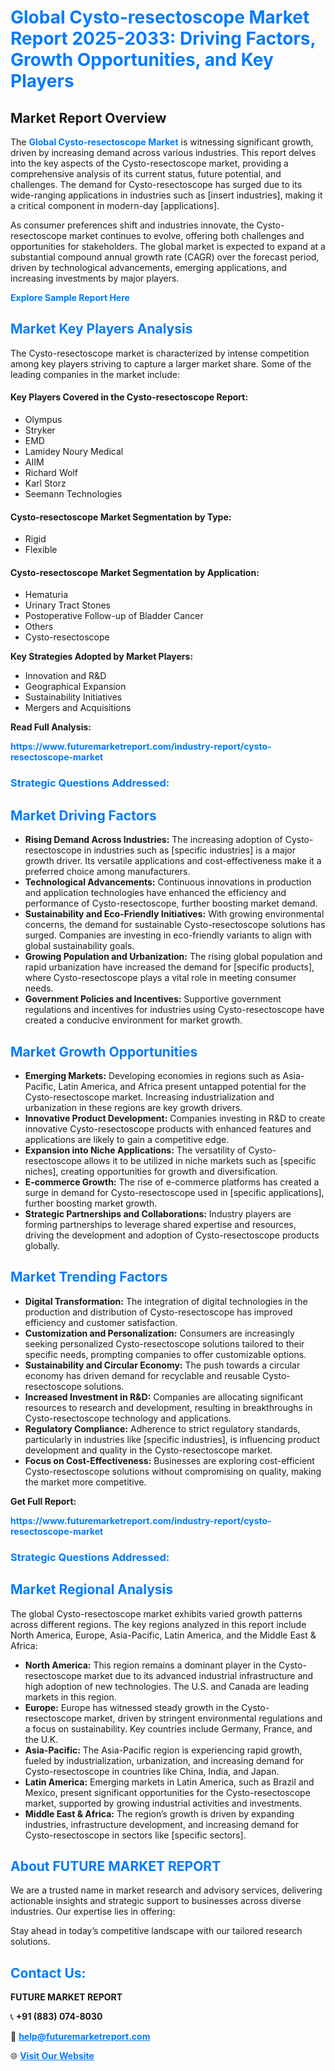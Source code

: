 <h1 style="color: #007BFF;">Global Cysto-resectoscope Market Report 2025-2033: Driving Factors, Growth Opportunities, and Key Players</h1>

<section id="overview">
<h2>Market Report Overview</h2>
<p>The <a href="https://www.futuremarketreport.com/industry-report/cysto-resectoscope-market" style="color: #007BFF; text-decoration: none;"><strong>Global Cysto-resectoscope Market</strong></a> is witnessing significant growth, driven by increasing demand across various industries. This report delves into the key aspects of the Cysto-resectoscope market, providing a comprehensive analysis of its current status, future potential, and challenges. The demand for Cysto-resectoscope has surged due to its wide-ranging applications in industries such as [insert industries], making it a critical component in modern-day [applications].</p>
<p>As consumer preferences shift and industries innovate, the Cysto-resectoscope market continues to evolve, offering both challenges and opportunities for stakeholders. The global market is expected to expand at a substantial compound annual growth rate (CAGR) over the forecast period, driven by technological advancements, emerging applications, and increasing investments by major players.</p>
</section>

<section id="overview">
<p><a href="https://www.futuremarketreport.com/request-sample/reportId=123969" style="color: #007BFF; text-decoration: none;"><strong>Explore Sample Report Here</strong></a></p>
</section>

<section id="key-players">
<h2 style="color: #007BFF;">Market Key Players Analysis</h2>
<p>The Cysto-resectoscope market is characterized by intense competition among key players striving to capture a larger market share. Some of the leading companies in the market include:</p>
<h4>Key Players Covered in the Cysto-resectoscope Report:</h4>
<ul><li>Olympus</li><li>Stryker</li><li>EMD</li><li>Lamidey Noury Medical</li><li>AIIM</li><li>Richard Wolf</li><li>Karl Storz</li><li>Seemann Technologies</li></ul>
<h4>Cysto-resectoscope Market Segmentation by Type:</h4>
<ul><li>Rigid</li><li>Flexible</li></ul>

<h4>Cysto-resectoscope Market Segmentation by Application:</h4>
<ul><li>Hematuria</li><li>Urinary Tract Stones</li><li>Postoperative Follow-up of Bladder Cancer</li><li>Others</li><li>Cysto-resectoscope</li></ul>
<p><strong>Key Strategies Adopted by Market Players:</strong></p>
<ul>
<li>Innovation and R&D</li>
<li>Geographical Expansion</li>
<li>Sustainability Initiatives</li>
<li>Mergers and Acquisitions</li>
</ul>
</section>

<section>
<p><strong>Read Full Analysis: </strong></p><a href="https://www.futuremarketreport.com/industry-report/cysto-resectoscope-market" style="color: #007BFF; text-decoration: none;"><strong>https://www.futuremarketreport.com/industry-report/cysto-resectoscope-market</strong></a>
<h3 style="color: #007BFF;">Strategic Questions Addressed:</h3>
</section>

<section id="driving-factors">
<h2 style="color: #007BFF;">Market Driving Factors</h2>
<ul>
<li><strong>Rising Demand Across Industries:</strong> The increasing adoption of Cysto-resectoscope in industries such as [specific industries] is a major growth driver. Its versatile applications and cost-effectiveness make it a preferred choice among manufacturers.</li>
<li><strong>Technological Advancements:</strong> Continuous innovations in production and application technologies have enhanced the efficiency and performance of Cysto-resectoscope, further boosting market demand.</li>
<li><strong>Sustainability and Eco-Friendly Initiatives:</strong> With growing environmental concerns, the demand for sustainable Cysto-resectoscope solutions has surged. Companies are investing in eco-friendly variants to align with global sustainability goals.</li>
<li><strong>Growing Population and Urbanization:</strong> The rising global population and rapid urbanization have increased the demand for [specific products], where Cysto-resectoscope plays a vital role in meeting consumer needs.</li>
<li><strong>Government Policies and Incentives:</strong> Supportive government regulations and incentives for industries using Cysto-resectoscope have created a conducive environment for market growth.</li>
</ul>
</section>

<section id="growth-opportunities">
<h2 style="color: #007BFF;">Market Growth Opportunities</h2>
<ul>
<li><strong>Emerging Markets:</strong> Developing economies in regions such as Asia-Pacific, Latin America, and Africa present untapped potential for the Cysto-resectoscope market. Increasing industrialization and urbanization in these regions are key growth drivers.</li>
<li><strong>Innovative Product Development:</strong> Companies investing in R&D to create innovative Cysto-resectoscope products with enhanced features and applications are likely to gain a competitive edge.</li>
<li><strong>Expansion into Niche Applications:</strong> The versatility of Cysto-resectoscope allows it to be utilized in niche markets such as [specific niches], creating opportunities for growth and diversification.</li>
<li><strong>E-commerce Growth:</strong> The rise of e-commerce platforms has created a surge in demand for Cysto-resectoscope used in [specific applications], further boosting market growth.</li>
<li><strong>Strategic Partnerships and Collaborations:</strong> Industry players are forming partnerships to leverage shared expertise and resources, driving the development and adoption of Cysto-resectoscope products globally.</li>
</ul>
</section>

<section id="trending-factors">
<h2 style="color: #007BFF;">Market Trending Factors</h2>
<ul>
<li><strong>Digital Transformation:</strong> The integration of digital technologies in the production and distribution of Cysto-resectoscope has improved efficiency and customer satisfaction.</li>
<li><strong>Customization and Personalization:</strong> Consumers are increasingly seeking personalized Cysto-resectoscope solutions tailored to their specific needs, prompting companies to offer customizable options.</li>
<li><strong>Sustainability and Circular Economy:</strong> The push towards a circular economy has driven demand for recyclable and reusable Cysto-resectoscope solutions.</li>
<li><strong>Increased Investment in R&D:</strong> Companies are allocating significant resources to research and development, resulting in breakthroughs in Cysto-resectoscope technology and applications.</li>
<li><strong>Regulatory Compliance:</strong> Adherence to strict regulatory standards, particularly in industries like [specific industries], is influencing product development and quality in the Cysto-resectoscope market.</li>
<li><strong>Focus on Cost-Effectiveness:</strong> Businesses are exploring cost-efficient Cysto-resectoscope solutions without compromising on quality, making the market more competitive.</li>
</ul>
</section>

<section>
<p><strong>Get Full Report: </strong></p><a href="https://www.futuremarketreport.com/industry-report/cysto-resectoscope-market" style="color: #007BFF; text-decoration: none;"><strong>https://www.futuremarketreport.com/industry-report/cysto-resectoscope-market</strong></a>
<h3 style="color: #007BFF;">Strategic Questions Addressed:</h3>
</section>


<section id="regional-analysis">
<h2 style="color: #007BFF;">Market Regional Analysis</h2>
<p>The global Cysto-resectoscope market exhibits varied growth patterns across different regions. The key regions analyzed in this report include North America, Europe, Asia-Pacific, Latin America, and the Middle East & Africa:</p>
<ul>
<li><strong>North America:</strong> This region remains a dominant player in the Cysto-resectoscope market due to its advanced industrial infrastructure and high adoption of new technologies. The U.S. and Canada are leading markets in this region.</li>
<li><strong>Europe:</strong> Europe has witnessed steady growth in the Cysto-resectoscope market, driven by stringent environmental regulations and a focus on sustainability. Key countries include Germany, France, and the U.K.</li>
<li><strong>Asia-Pacific:</strong> The Asia-Pacific region is experiencing rapid growth, fueled by industrialization, urbanization, and increasing demand for Cysto-resectoscope in countries like China, India, and Japan.</li>
<li><strong>Latin America:</strong> Emerging markets in Latin America, such as Brazil and Mexico, present significant opportunities for the Cysto-resectoscope market, supported by growing industrial activities and investments.</li>
<li><strong>Middle East & Africa:</strong> The region’s growth is driven by expanding industries, infrastructure development, and increasing demand for Cysto-resectoscope in sectors like [specific sectors].</li>
</ul>
</section>

<footer>
<h2 style="color: #007BFF;">About FUTURE MARKET REPORT</h2>
<p>We are a trusted name in market research and advisory services, delivering actionable insights and strategic support to businesses across diverse industries. Our expertise lies in offering:</p>

<p>Stay ahead in today’s competitive landscape with our tailored research solutions.</p>

<h2 style="color: #007BFF;">Contact Us:</h2>
<p><strong>FUTURE MARKET REPORT</strong></p>
<p>📞 <strong>+91 (883) 074-8030</strong></p>
<p>📧 <strong><a href="mailto:help@futuremarketreport.com" style="color: #007BFF;">help@futuremarketreport.com</a></strong></p>
<p>🌐 <strong><a href="https://www.futuremarketreport.com/" style="color: #007BFF;">Visit Our Website</a></strong></p>
</footer>